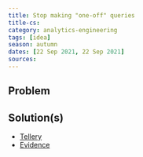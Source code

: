 ```yaml
---
title: Stop making "one-off" queries
title-cs: 
category: analytics-engineering
tags: [idea]
season: autumn
dates: [22 Sep 2021, 22 Sep 2021]
sources: 
---
```


## Problem

## Solution(s)
* [Tellery](https://tellery.io/)
* [Evidence](https://www.evidence.dev/)